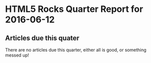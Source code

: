 HTML5 Rocks Quarter Report for 2016-06-12
=========================================

Articles due this quater
------------------------

There are no articles due this quarter, either all is good, or something messed up!


